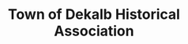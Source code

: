 ---
layout: repo
title: "Town of Dekalb Historical Association"
id: 19576
permalink: repos/19576/
---